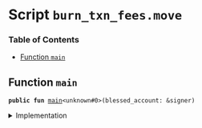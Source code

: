 
<a name="SCRIPT"></a>

# Script `burn_txn_fees.move`

### Table of Contents

-  [Function `main`](#SCRIPT_main)



<a name="SCRIPT_main"></a>

## Function `main`



<pre><code><b>public</b> <b>fun</b> <a href="#SCRIPT_main">main</a>&lt;unknown#0&gt;(blessed_account: &signer)
</code></pre>



<details>
<summary>Implementation</summary>


<pre><code><b>fun</b> <a href="#SCRIPT_main">main</a>&lt;CoinType&gt;(blessed_account: &signer) {
    <a href="../../modules/doc/TransactionFee.md#0x0_TransactionFee_preburn_fees">TransactionFee::preburn_fees</a>&lt;CoinType&gt;(blessed_account);
    <b>if</b> (<a href="../../modules/doc/TransactionFee.md#0x0_TransactionFee_is_lbr">TransactionFee::is_lbr</a>&lt;CoinType&gt;()) {
        <b>let</b> coin1_burn_cap = <a href="../../modules/doc/Libra.md#0x0_Libra_remove_burn_capability">Libra::remove_burn_capability</a>&lt;<a href="../../modules/doc/Coin1.md#0x0_Coin1">Coin1</a>&gt;(blessed_account);
        <b>let</b> coin2_burn_cap = <a href="../../modules/doc/Libra.md#0x0_Libra_remove_burn_capability">Libra::remove_burn_capability</a>&lt;<a href="../../modules/doc/Coin2.md#0x0_Coin2">Coin2</a>&gt;(blessed_account);
        <a href="../../modules/doc/TransactionFee.md#0x0_TransactionFee_burn_fees">TransactionFee::burn_fees</a>(blessed_account, &coin1_burn_cap);
        <a href="../../modules/doc/TransactionFee.md#0x0_TransactionFee_burn_fees">TransactionFee::burn_fees</a>(blessed_account, &coin2_burn_cap);
        <a href="../../modules/doc/Libra.md#0x0_Libra_publish_burn_capability">Libra::publish_burn_capability</a>(blessed_account, coin1_burn_cap);
        <a href="../../modules/doc/Libra.md#0x0_Libra_publish_burn_capability">Libra::publish_burn_capability</a>(blessed_account, coin2_burn_cap);
    } <b>else</b> {
        <b>let</b> burn_cap = <a href="../../modules/doc/Libra.md#0x0_Libra_remove_burn_capability">Libra::remove_burn_capability</a>&lt;CoinType&gt;(blessed_account);
        <a href="../../modules/doc/TransactionFee.md#0x0_TransactionFee_burn_fees">TransactionFee::burn_fees</a>(blessed_account, &burn_cap);
        <a href="../../modules/doc/Libra.md#0x0_Libra_publish_burn_capability">Libra::publish_burn_capability</a>(blessed_account, burn_cap);
    }
}
</code></pre>



</details>
